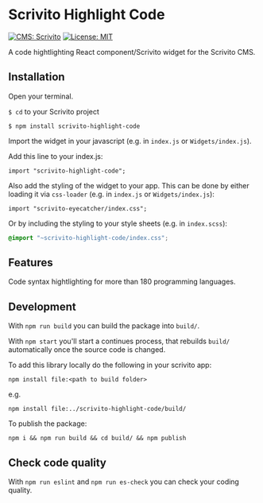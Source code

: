 # Scrivito Highlight Code
[![CMS: Scrivito](https://img.shields.io/badge/CMS-Scrivito-brightgreen.svg)](https://scrivito.com) [![License: MIT](https://img.shields.io/badge/License-MIT-blue.svg)](https://opensource.org/licenses/MIT)

A code hightlighting React component/Scrivito widget for the Scrivito CMS.

## Installation

Open your terminal.

`$ cd` to your Scrivito project

```
$ npm install scrivito-highlight-code
```

Import the widget in your javascript (e.g. in `index.js` or `Widgets/index.js`).

Add this line to your index.js:

```
import "scrivito-highlight-code";
```

Also add the styling of the widget to your app. This can be done by either loading it via `css-loader` (e.g. in `index.js` or `Widgets/index.js`):

```
import "scrivito-eyecatcher/index.css";
```

Or by including the styling to your style sheets (e.g. in `index.scss`):

```scss
@import "~scrivito-highlight-code/index.css";
```

## Features
Code syntax hightlighting for more than 180 programming languages.

## Development

With `npm run build` you can build the package into `build/`.

With `npm start` you'll start a continues process, that rebuilds `build/` automatically once the source code is changed.

To add this library locally do the following in your scrivito app:

```
npm install file:<path to build folder>
```

e.g.

```
npm install file:../scrivito-highlight-code/build/
```

To publish the package:

```
npm i && npm run build && cd build/ && npm publish
```

## Check code quality

With `npm run eslint` and `npm run es-check` you can check your coding quality.



